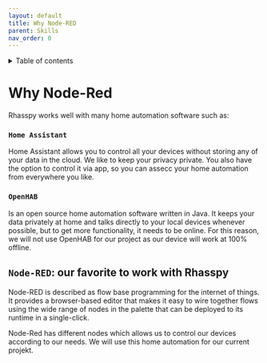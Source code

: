 ```yaml
---
layout: default
title: Why Node-RED
parent: Skills
nav_order: 0
---
```

<details close markdown="block">
  <summary>
    Table of contents
  </summary>
  {: .text-delta }
1. TOC
{:toc}
</details>

# Why Node-Red
Rhasspy works well with many home automation software such as:

### `Home Assistant`
Home Assistant allows you to control all your devices without storing any of your data in the cloud. We like to keep your privacy private.
You also have the option to control it via app, so you can assecc your home automation from everywhere you like.

### `OpenHAB`
Is an open source home automation software written in Java. It keeps your data privately at home and talks directly to your local devices whenever possible, but to get more functionality, it needs to be online. For this reason, we will not use OpenHAB for our project as our device will work at 100% offline.

## `Node-RED`:  our favorite to work with Rhasspy

Node-RED is described as flow base programming for the internet of things. It provides a browser-based editor that makes it easy to wire together flows using the wide range of nodes in the palette that can be deployed to its runtime in a single-click.

Node-Red has different nodes which allows us to control our devices according to our needs. We will use this home automation for our current projekt.




